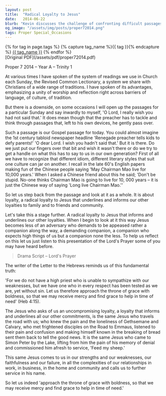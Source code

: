 ```yaml
---
layout: post
title:  "Radical Loyalty to Jesus"
date:   2014-06-22
blurb: "Kevin discusses the challenge of confronting difficult passages in the Bible, using the Revised Common Lectionary. He emphasizes the importance of radical loyalty to Jesus, which should inform our other loyalties to family, friends, and community. The sermon reflects on Jesus as a demanding yet compassionate companion on our spiritual journey."
og_image: "/assets/img/posts/proper72014.png"
tags: Proper Special_Occasions
---    
```

<div class="tag-pills">
  {% for tag in page.tags %}
    {% capture tag_name %}{{ tag }}{% endcapture %}
    <a href="{{ site.baseurl }}/tag/{{ tag_name | slugify }}" class="tag-pill">{{ tag_name }}</a>
  {% endfor %}
</div>
[Original PDF](/assets/pdf/proper72014.pdf)

Proper 7 2014 – Year A – Trinity 1

At various times I have spoken of the system of readings we use in Church each Sunday, the Revised Common Lectionary, a system we share with Christians of a wide range of traditions. I have spoken of its advantages, emphasizing a unity of worship and reflection right across barriers of language, of culture, of tradition.

But there is a downside, on some occasions I will open up the passages for a particular Sunday and say inwardly to myself, 'O Lord, I really wish you had not said that.' It does mean though that the preacher has to tackle and think through passages that, left to his own devices, he gently pass over.

Such a passage is our Gospel passage for today. You could almost imagine the 1st century tabloid newspaper headline 'Renegade preacher tells kids to defy parents!' 'O dear Lord. I wish you hadn't said that.' But it is there. Do we just put our fingers over that bit and wish it wasn't there or do we try to get a handle on what this has to say to us in our own generation? First of all we have to recognize that different idiom, different literary styles that suit one culture can jar on another. I recall in the late 60's English papers making fun of the Chinese people saying 'May Chairman Mao live for 10,000 years.' When I asked a Chinese friend about this he said; 'Don't be stupid. No-one thinks Chairman Mao is going to live for 10, 000 years – it is just the Chinese way of saying 'Long live Chairman Mao.''

So let us step back from the passage and look at it as a whole. It is about loyalty, a radical loyalty to Jesus that underlines and informs our other loyalties to family and to friends and community.

Let's take this a stage further. A radical loyalty to Jesus that informs and underlines our other loyalties. When I begin to look at it this way Jesus becomes less of an adversary who demands to be appeased rather a companion along the way, a demanding companion, a companion who expects high things of us but a companion none the less. To help us reflect on this let us just listen to this presentation of the Lord's Prayer some of you may have heard before.

> Drama Script – Lord's Prayer

The writer of the Letter to the Hebrews reminds us of this fundamental truth:

'For we do not have a high priest who is unable to sympathize with our weaknesses, but we have one who in every respect has been tested as we are, yet without sin. Let us therefore approach the throne of grace with boldness, so that we may receive mercy and find grace to help in time of need' (Heb 4:15).

The Jesus who asks of us an uncompromising loyalty, a loyalty that informs and underlines all our other commitments, is the same Jesus who travels the road with us; who knew the pain and the loneliness of Gethsemane and Calvary, who met frightened disciples on the Road to Emmaus, listened to their pain and confusion and making himself known in the breaking of bread sent them back to tell the good news. It is the same Jesus who came to Simon Peter by the Lake, lifting from him the pain of his memory of denial and commissioned him afresh to service, 'Feed my sheep.'

This same Jesus comes to us in our strengths and our weaknesses, our faithfulness and our failure, in all the complexities of our relationships in work, in business, in the home and community and calls us to further service in his name.

So let us indeed 'approach the throne of grace with boldness, so that we may receive mercy and find grace to help in time of need.'
